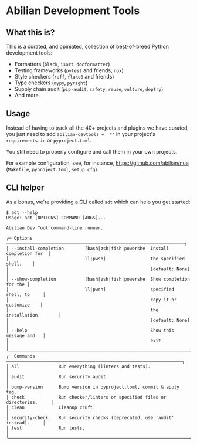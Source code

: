 Abilian Development Tools
=========================

What this is?
-------------

This is a curated, and opiniated, collection of best-of-breed Python development tools:

- Formatters (`black`, `isort`, `docformatter`)
- Testing frameworks (`pytest` and friends, `nox`)
- Style checkers (`ruff`, `flake8` and friends)
- Type checkers (`mypy`, `pyright`)
- Supply chain audit (`pip-audit`, `safety`, `reuse`, `vulture`, `deptry`)
- And more.

Usage
-----

Instead of having to track all the 40+ projects and plugins we have curated, you just need to add `abilian-devtools = '*'` in your project's `requirements.in` or `pyproject.toml`.

You still need to properly configure and call them in your own projects.

For example configuration, see, for instance, <https://github.com/abilian/nua> (`Makefile`, `pyproject.toml`, `setup.cfg`).


CLI helper
----------

As a bonus, we're providing a CLI called `adt` which can help you get started:

```
$ adt --help
Usage: adt [OPTIONS] COMMAND [ARGS]...

Abilian Dev Tool command-line runner.

╭─ Options ────────────────────────────────────────────────────────────────────╮
│ --install-completion        [bash|zsh|fish|powershe  Install completion for  │
│                             ll|pwsh]                 the specified shell.    │
│                                                      [default: None]         │
│ --show-completion           [bash|zsh|fish|powershe  Show completion for the │
│                             ll|pwsh]                 specified shell, to     │
│                                                      copy it or customize    │
│                                                      the installation.       │
│                                                      [default: None]         │
│ --help                                               Show this message and   │
│                                                      exit.                   │
╰──────────────────────────────────────────────────────────────────────────────╯
╭─ Commands ───────────────────────────────────────────────────────────────────╮
│ all               Run everything (linters and tests).                        │
│ audit             Run security audit.                                        │
│ bump-version      Bump version in pyproject.toml, commit & apply tag.        │
│ check             Run checker/linters on specified files or directories.     │
│ clean             Cleanup cruft.                                             │
│ security-check    Run security checks (deprecated, use 'audit' instead).     │
│ test              Run tests.                                                 │
╰──────────────────────────────────────────────────────────────────────────────╯
```
